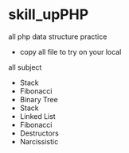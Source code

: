 # skill_upPHP

all php data structure practice
- copy all file to try on your local

all subject
- Stack
- Fibonacci
- Binary Tree
- Stack
- Linked List
- Fibonacci
- Destructors
- Narcissistic

